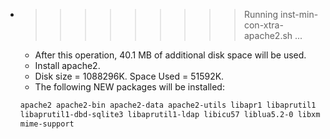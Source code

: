 * >>>>>>>>> Running inst-min-con-xtra-apache2.sh ...
  * After this operation, 40.1 MB of additional disk space will be used.
  * Install apache2.
  * Disk size = 1088296K. Space Used = 51592K.
  * The following NEW packages will be installed:
  ```bash
  apache2 apache2-bin apache2-data apache2-utils libapr1 libaprutil1
  libaprutil1-dbd-sqlite3 libaprutil1-ldap libicu57 liblua5.2-0 libxml2
  mime-support
  ```
